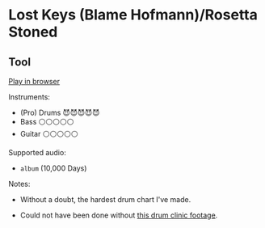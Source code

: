 # Lost Keys \(Blame Hofmann\)/Rosetta Stoned

## Tool


[Play in browser](http://pages.cs.wisc.edu/~tolly/customs/?title=lost-keys-blame-hoffman-rosetta-stoned&artist=tool)

Instruments:

  * (Pro) Drums 😈😈😈😈😈
  * Bass ⚪️⚪️⚪️⚪️⚪️
  * Guitar ⚪️⚪️⚪️⚪️⚪️

Supported audio:

  * `album` (10,000 Days)

Notes:

  * Without a doubt, the hardest drum chart I've made.

  * Could not have been done without [this drum clinic footage](https://www.youtube.com/watch?v=Dh3z__10bhg).

